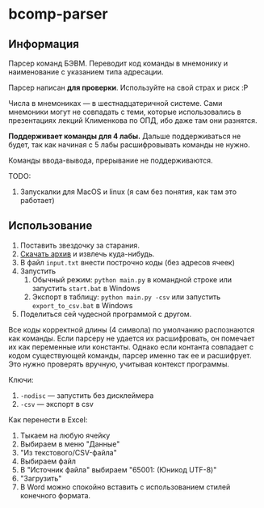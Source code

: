 # bcomp-parser

## Информация

Парсер команд БЭВМ. Переводит код команды в мнемонику и наименование с указанием типа адресации. 

Парсер написан **для проверки**. Используйте на свой страх и риск :P

Числа в мнемониках — в шестнадцатеричной системе. Сами мнемоники могут не совпадать с теми, которые использовались в презентациях лекций Клименкова по ОПД, ибо даже там они разнятся.

**Поддерживает команды для 4 лабы.** Дальше поддерживаться не будет, так как начиная с 5 лабы расшифровывать команды не нужно.

Команды ввода-вывода, прерывание не поддерживаются.

TODO: 
1. Запускалки для MacOS и linux (я сам без понятия, как там это работает)

## Использование
1. Поставить звездочку за старания.
1. [Скачать архив](https://github.com/notgurev/bcomp-parser/archive/master.zip) и извлечь куда-нибудь.
1. В файл `input.txt` внести построчно коды (без адресов ячеек)
2. Запустить
    1. Обычный режим: `python main.py` в командной строке или запустить `start.bat` в Windows
    2. Экспорт в таблицу: `python main.py -csv` или запустить `export_to_csv.bat` в Windows
3. Поделиться сей чудесной программой с другом.

Все коды корректной длины (4 символа) по умолчанию распознаются как команды. Если парсеру не удается их расшифровать, 
он помечает их как переменные или константы. Однако если контанта совпадает с кодом существующей команды, парсер именно 
так ее и расшифрует. Это нужно проверять вручную, учитывая контекст программы.

Ключи:
1. `-nodisc` — запустить без дисклеймера
2. `-csv` — экспорт в csv

Как перенести в Excel:
1. Тыкаем на любую ячейку
2. Выбираем в меню "Данные"
3. "Из текстового/CSV-файла"
4. Выбираем файл
5. В "Источник файла" выбираем "65001: (Юникод UTF-8)"
6. "Загрузить"
7. В Word можно спокойно вставить с использованием стилей конечного формата. 
